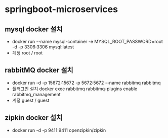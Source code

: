 # springboot-microservices

## mysql docker 설치
- docker run --name mysql-container -e MYSQL_ROOT_PASSWORD=root -d -p 3306:3306 mysql:latest
- 계정 root / root
## rabbitMQ docker 설치
- docker run -d -p 15672:15672 -p 5672:5672 --name rabbitmq rabbitmq
- 플러그인 설치 docker exec rabbitmq rabbitmq-plugins enable rabbitmq_management
- 계정 guest / guest
## zipkin docker 설치
- docker run -d -p 9411:9411 openzipkin/zipkin